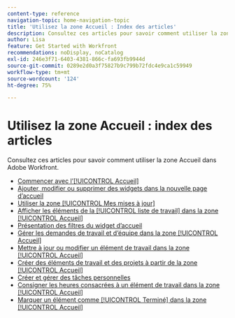```yaml
---
content-type: reference
navigation-topic: home-navigation-topic
title: 'Utilisez la zone Accueil : Index des articles'
description: Consultez ces articles pour savoir comment utiliser la zone Accueil dans Adobe Workfront.
author: Lisa
feature: Get Started with Workfront
recommendations: noDisplay, noCatalog
exl-id: 246e3f71-6403-4381-866c-fa693fb9944d
source-git-commit: 0289e2d0a3f75827b9c799b72fdc4e9ca1c59949
workflow-type: tm+mt
source-wordcount: '124'
ht-degree: 75%

---
```


# Utilisez la zone Accueil : index des articles

<!--Audited: 12/2024-->

Consultez ces articles pour savoir comment utiliser la zone Accueil dans Adobe Workfront.

* [Commencer avec l’[!UICONTROL Accueil]](../../../workfront-basics/using-home/using-the-home-area/get-started-with-home.md)
* [Ajouter, modifier ou supprimer des widgets dans la nouvelle page d’accueil](/help/quicksilver/workfront-basics/using-home/using-the-home-area/add-edit-remove-widgets-in-new-home.md)
* [Utiliser la zone [!UICONTROL Mes mises à jour]](../../../workfront-basics/using-home/using-the-home-area/my-updates-area.md)
* [Afficher les éléments de la [!UICONTROL liste de travail] dans la zone [!UICONTROL Accueil]](../../../workfront-basics/using-home/using-the-home-area/display-items-in-home-work-list.md)
* [Présentation des filtres du widget d’accueil](/help/quicksilver/workfront-basics/using-home/using-the-home-area/widget-filter-overview-home.md)
* [Gérer les demandes de travail et d’équipe dans la zone [!UICONTROL Accueil]](../../../workfront-basics/using-home/using-the-home-area/manage-work-and-team-requests-home.md)
* [Mettre à jour ou modifier un élément de travail dans la zone [!UICONTROL Accueil]](../../../workfront-basics/using-home/using-the-home-area/update-and-edit-work-item-home.md)
* [Créer des éléments de travail et des projets à partir de la zone [!UICONTROL Accueil]](../../../workfront-basics/using-home/using-the-home-area/create-work-items-in-home.md)
* [Créer et gérer des tâches personnelles](/help/quicksilver/workfront-basics/using-home/using-the-home-area/manage-to-do-in-home.md)
* [Consigner les heures consacrées à un élément de travail dans la zone [!UICONTROL Accueil]](../../../workfront-basics/using-home/using-the-home-area/log-time-on-work-item-in-home.md)
* [Marquer un élément comme [!UICONTROL Terminé] dans la zone [!UICONTROL Accueil]](../../../workfront-basics/using-home/using-the-home-area/mark-item-done-in-home.md)